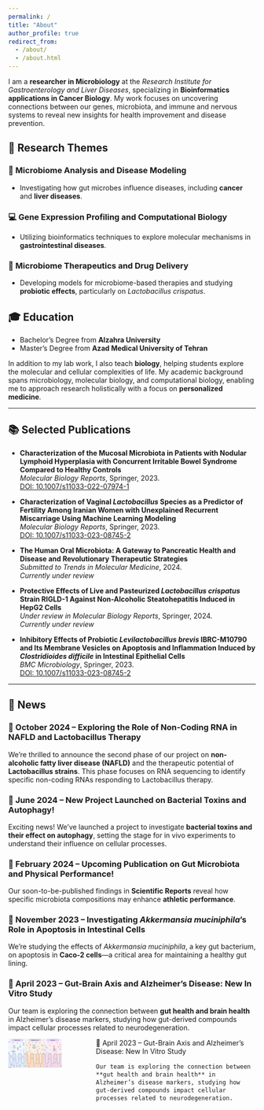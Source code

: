 ```yaml
---
permalink: /
title: "About"
author_profile: true
redirect_from: 
  - /about/
  - /about.html
---
```

I am a **researcher in Microbiology** at the *Research Institute for Gastroenterology and Liver Diseases*, specializing in **Bioinformatics applications in Cancer Biology**. My work focuses on uncovering connections between our genes, microbiota, and immune and nervous systems to reveal new insights for health improvement and disease prevention.

## 🧬 Research Themes

### 🦠 Microbiome Analysis and Disease Modeling
- Investigating how gut microbes influence diseases, including **cancer** and **liver diseases**.

### 💻 Gene Expression Profiling and Computational Biology
- Utilizing bioinformatics techniques to explore molecular mechanisms in **gastrointestinal diseases**.

### 💊 Microbiome Therapeutics and Drug Delivery
- Developing models for microbiome-based therapies and studying **probiotic effects**, particularly on *Lactobacillus crispatus*.



## 🎓 Education
- Bachelor’s Degree from **Alzahra University**
- Master’s Degree from **Azad Medical University of Tehran**

In addition to my lab work, I also teach **biology**, helping students explore the molecular and cellular complexities of life. My academic background spans microbiology, molecular biology, and computational biology, enabling me to approach research holistically with a focus on **personalized medicine**.

---

## 📚 Selected Publications

- **Characterization of the Mucosal Microbiota in Patients with Nodular Lymphoid Hyperplasia with Concurrent Irritable Bowel Syndrome Compared to Healthy Controls**  
  *Molecular Biology Reports*, Springer, 2023.  
  [DOI: 10.1007/s11033-022-07974-1](https://doi.org/10.1007/s11033-022-07974-1)

- **Characterization of Vaginal *Lactobacillus* Species as a Predictor of Fertility Among Iranian Women with Unexplained Recurrent Miscarriage Using Machine Learning Modeling**  
  *Molecular Biology Reports*, Springer, 2023.  
  [DOI: 10.1007/s11033-023-08745-2](https://doi.org/10.1007/s11033-023-08745-2)

- **The Human Oral Microbiota: A Gateway to Pancreatic Health and Disease and Revolutionary Therapeutic Strategies**  
  *Submitted to Trends in Molecular Medicine*, 2024.  
  *Currently under review*

- **Protective Effects of Live and Pasteurized *Lactobacillus crispatus* Strain RIGLD-1 Against Non-Alcoholic Steatohepatitis Induced in HepG2 Cells**  
  *Under review in Molecular Biology Reports*, Springer, 2024.  
  *Currently under review*

- **Inhibitory Effects of Probiotic *Levilactobacillus brevis* IBRC-M10790 and Its Membrane Vesicles on Apoptosis and Inflammation Induced by *Clostridioides difficile* in Intestinal Epithelial Cells**  
  *BMC Microbiology*, Springer, 2023.  
  [DOI: 10.1007/s11033-023-08745-2](https://doi.org/10.1007/s11033-023-08745-2)

---

## 📰 News

### 📅 October 2024 – Exploring the Role of Non-Coding RNA in NAFLD and Lactobacillus Therapy
We’re thrilled to announce the second phase of our project on **non-alcoholic fatty liver disease (NAFLD)** and the therapeutic potential of **Lactobacillus strains**. This phase focuses on RNA sequencing to identify specific non-coding RNAs responding to Lactobacillus therapy.

### 📅 June 2024 – New Project Launched on Bacterial Toxins and Autophagy!
Exciting news! We’ve launched a project to investigate **bacterial toxins and their effect on autophagy**, setting the stage for in vivo experiments to understand their influence on cellular processes.

### 📅 February 2024 – Upcoming Publication on Gut Microbiota and Physical Performance!
Our soon-to-be-published findings in **Scientific Reports** reveal how specific microbiota compositions may enhance **athletic performance**.

### 📅 November 2023 – Investigating *Akkermansia muciniphila*’s Role in Apoptosis in Intestinal Cells
We’re studying the effects of *Akkermansia muciniphila*, a key gut bacterium, on apoptosis in **Caco-2 cells**—a critical area for maintaining a healthy gut lining.

### 📅 April 2023 – Gut-Brain Axis and Alzheimer’s Disease: New In Vitro Study
Our team is exploring the connection between **gut health and brain health** in Alzheimer’s disease markers, studying how gut-derived compounds impact cellular processes related to neurodegeneration.





<div style="display: flex; align-items: flex-start; margin-bottom: 70px;">
  <div style="flex: 1;">
    <img src="images/8.jpg" alt="Gut-Brain Axis Study" width="350" style="transition: transform 0.3s; cursor: pointer;">
  </div>
  <div style="flex: 3; padding-left: 70px;">
    📅 April 2023 – Gut-Brain Axis and Alzheimer’s Disease: New In Vitro Study

    Our team is exploring the connection between **gut health and brain health** in Alzheimer’s disease markers, studying how gut-derived compounds impact cellular processes related to neurodegeneration.
  </div>
</div>

<style>
  img:hover {
    transform: scale(3.1); /* Zooms in the image to 110% */
  }
</style>
